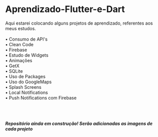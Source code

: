 # Aprendizado-Flutter-e-Dart
Aqui estarei colocando alguns projetos de aprendizado, referentes aos meus estudos.
<br> <br>
• Consumo de API's <br>
• Clean Code <br>
• Firebase <br>
• Estudo de Widgets <br>
• Animações <br>
• GetX <br>
• SQLite <br>
• Uso de Packages <br>
• Uso do GoogleMaps <br>
• Splash Screens <br>
• Local Notifications <br>
• Push Notifications com Firebase <br>

<br><br><br>
***Repositório ainda em construção! Serão adicionadas as imagens de cada projeto***
